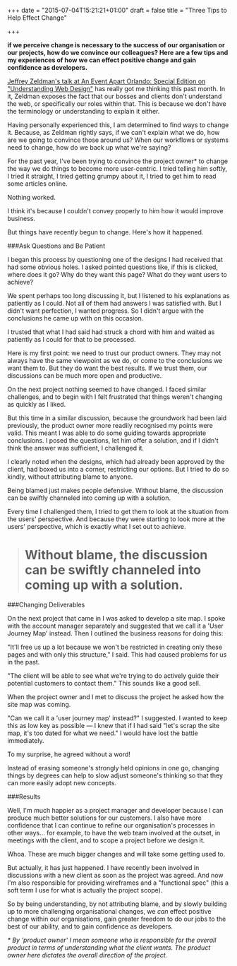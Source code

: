 +++
date = "2015-07-04T15:21:21+01:00"
draft = false
title = "Three Tips to Help Effect Change"

+++

**if we perceive change is necessary to the success of our organisation or our projects, how do we convince our colleagues? Here are a few tips and my experiences of how we can effect positive change and gain confidence as developers.**

[Jeffrey Zeldman's talk at An Event Apart Orlando: Special Edition on "Understanding Web Design"](https://vimeo.com/zeldman/zeldman-aea-2014 "Jeffrey Zeldman: Understanding Web Design on Vimeo") has really got me thinking this past month. In it, Zeldman exposes the fact that our bosses and clients don't understand the web, or specifically our roles within that. This is because we don't have the terminology or understanding to explain it either.

Having personally experienced this, I am determined to find ways to change it. Because, as Zeldman rightly says, if we can't explain what we do, how are we going to convince those around us? When our workflows or systems need to change, how do we back up what we're saying?

For the past year, I've been trying to convince the project owner* to change the way we do things to become more user-centric. I tried telling him softly, I tried it straight, I tried getting grumpy about it, I tried to get him to read some articles online.

Nothing worked.

I think it's because I couldn't convey properly to him how it would improve business.

But things have recently begun to change. Here's how it happened.

###Ask Questions and Be Patient

I began this process by questioning one of the designs I had received that had some obvious holes. I asked pointed questions like, if this is clicked, where does it go? Why do they want this page? What do they want users to achieve?

We spent perhaps too long discussing it, but I listened to his explanations as patiently as I could. Not all of them had answers I was satisfied with. But I didn't want perfection, I wanted progress. So I didn't argue with the conclusions he came up with on this occasion.

I trusted that what I had said had struck a chord with him and waited as patiently as I could for that to be processed.

Here is my first point: we need to trust our product owners. They may not always have the same viewpoint as we do, or come to the conclusions we want them to. But they do want the best results. If we trust them, our discussions can be much more open and productive.

On the next project nothing seemed to have changed. I faced similar challenges, and to begin with I felt frustrated that things weren't changing as quickly as I liked.

But this time in a similar discussion, because the groundwork had been laid previously, the product owner more readily recognised my points were valid. This meant I was able to do some guiding towards appropriate conclusions. I posed the questions, let him offer a solution, and if I didn't think the answer was sufficient, I challenged it.

I clearly noted when the designs, which had already been approved by the client, had boxed us into a corner, restricting our options. But I tried to do so kindly, without attributing blame to anyone.

Being blamed just makes people defensive. Without blame, the discussion can be swiftly channeled into coming up with a solution.

Every time I challenged them, I tried to get them to look at the situation from the users' perspective. And because they were starting to look more at the users' perspective, which is exactly what I set out to achieve.

<blockquote><h1>Without blame, the discussion can be swiftly channeled into coming up with a solution.</h1></blockquote>

###Changing Deliverables

On the next project that came in I was asked to develop a site map. I spoke with the account manager separately and suggested that we call it a 'User Journey Map' instead. Then I outlined the business reasons for doing this:

"It'll free us up a lot because we won't be restricted in creating only these pages and with only this structure," I said. This had caused problems for us in the past.

"The client will be able to see what we're trying to do actively guide their potential customers to contact them." This sounds like a good sell.

When the project owner and I met to discuss the project he asked how the site map was coming.

"Can we call it a 'user journey map' instead?" I suggested. I wanted to keep this as low key as possible — I knew that if I had said "let's scrap the site map, it's too dated for what we need." I would have lost the battle immediately.

To my surprise, he agreed without a word!

Instead of erasing someone's strongly held opinions in one go, changing things by degrees can help to slow adjust someone's thinking so that they can more easily adopt new concepts.

###Results

Well, I'm much happier as a project manager and developer because I can produce much better solutions for our customers. I also have more confidence that I can continue to refine our organisation's processes in other ways... for example, to have the web team involved at the outset, in meetings with the client, and to scope a project before we design it.

Whoa. These are much bigger changes and will take some getting used to.

But actually, it has just happened. I have recently been involved in discussions with a new client as soon as the project was agreed. And now I'm also responsible for providing wireframes and a "functional spec" (this a soft term I use for what is actually the project scope).

So by being understanding, by not attributing blame, and by slowly building up to more challenging organisational changes, we _can_ effect positive change within our organisations, gain greater freedom to do our jobs to the best of our ability, and to gain confidence as developers.

_* By 'product owner' I mean someone who is responsible for the overall product in terms of understanding what the client wants. The product owner here dictates the overall direction of the project._
